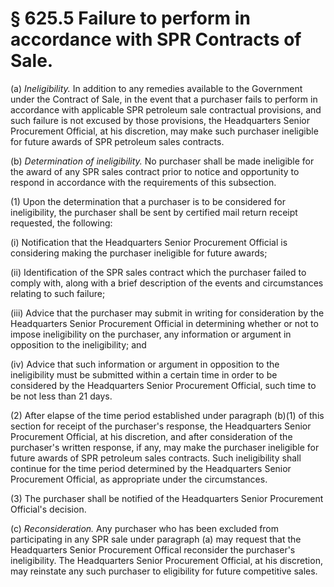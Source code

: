 # § 625.5   Failure to perform in accordance with SPR Contracts of Sale.

(a) *Ineligibility.* In addition to any remedies available to the Government under the Contract of Sale, in the event that a purchaser fails to perform in accordance with applicable SPR petroleum sale contractual provisions, and such failure is not excused by those provisions, the Headquarters Senior Procurement Official, at his discretion, may make such purchaser ineligible for future awards of SPR petroleum sales contracts.


(b) *Determination of ineligibility.* No purchaser shall be made ineligible for the award of any SPR sales contract prior to notice and opportunity to respond in accordance with the requirements of this subsection.


(1) Upon the determination that a purchaser is to be considered for ineligibility, the purchaser shall be sent by certified mail return receipt requested, the following:


(i) Notification that the Headquarters Senior Procurement Official is considering making the purchaser ineligible for future awards; 


(ii) Identification of the SPR sales contract which the purchaser failed to comply with, along with a brief description of the events and circumstances relating to such failure;


(iii) Advice that the purchaser may submit in writing for consideration by the Headquarters Senior Procurement Official in determining whether or not to impose ineligibility on the purchaser, any information or argument in opposition to the ineligibility; and


(iv) Advice that such information or argument in opposition to the ineligibility must be submitted within a certain time in order to be considered by the Headquarters Senior Procurement Official, such time to be not less than 21 days.


(2) After elapse of the time period established under paragraph (b)(1) of this section for receipt of the purchaser's response, the Headquarters Senior Procurement Official, at his discretion, and after consideration of the purchaser's written response, if any, may make the purchaser ineligible for future awards of SPR petroleum sales contracts. Such ineligibility shall continue for the time period determined by the Headquarters Senior Procurement Official, as appropriate under the circumstances.


(3) The purchaser shall be notified of the Headquarters Senior Procurement Official's decision.


(c) *Reconsideration.* Any purchaser who has been excluded from participating in any SPR sale under paragraph (a) may request that the Headquarters Senior Procurement Offical reconsider the purchaser's ineligibility. The Headquarters Senior Procurement Official, at his discretion, may reinstate any such purchaser to eligibility for future competitive sales. 







